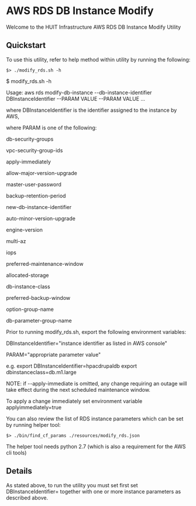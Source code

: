 AWS RDS DB Instance Modify
==================================

Welcome to the HUIT Infrastructure AWS RDS DB Instance Modify Utility


## Quickstart

To use this utility, refer to help method within utility by running the following:


```
$> ./modify_rds.sh -h
```

$ modify_rds.sh -h

Usage: aws rds modify-db-instance --db-instance-identifier DBInstanceIdentifier --PARAM VALUE --PARAM VALUE ...

where DBInstanceIdentifier is the identifier assigned to the instance by AWS,

where PARAM is one of the following:

db-security-groups

vpc-security-group-ids

apply-immediately

allow-major-version-upgrade

master-user-password

backup-retention-period

new-db-instance-identifier

auto-minor-version-upgrade

engine-version

multi-az

iops

preferred-maintenance-window

allocated-storage

db-instance-class

preferred-backup-window

option-group-name

db-parameter-group-name

Prior to running modify_rds.sh, export the following environment variables:

DBInstanceIdentifier="instance identifier as listed in AWS console"

PARAM="appropriate parameter value"

e.g. export DBInstanceIdentifier=hpacdrupaldb
     export dbinstanceclass=db.m1.large

NOTE: if --apply-immediate is omitted, any change requiring an outage will take
effect during the next scheduled maintenance window.

To apply a change immediately set environment variable applyimmediately=true

You can also review the list of RDS instance parameters which can be set by running helper tool:

```
$> ./bin/find_cf_params ./resources/modify_rds.json
```

The helper tool needs python 2.7 (which is also a requirement for the AWS cli tools)

## Details

As stated above, to run the utility you must set first set DBInstanceIdentifier=<DB Instance Identifier as listed in AWS> together with one or more instance parameters as described above.





